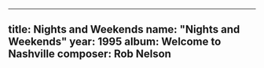 
---
title: Nights and Weekends
name: "Nights and Weekends"
year:  1995
album: Welcome to Nashville
composer: Rob Nelson
---
